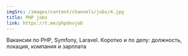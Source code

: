 ```yaml
---
imgSrc: /images/content/channels/jobs/4.jpg
title: PHP jobs
link: https://t.me/phpdevjob
---
```


Вакансии по PHP, Symfony, Laravel. Коротко и по делу: должность, локация, компания и зарплата
